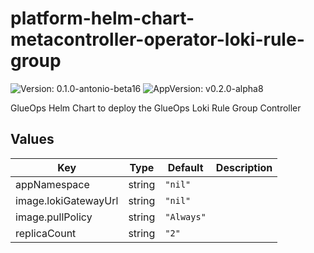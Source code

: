 # platform-helm-chart-metacontroller-operator-loki-rule-group

![Version: 0.1.0-antonio-beta16](https://img.shields.io/badge/Version-0.1.0--antonio--beta16-informational?style=flat-square) ![AppVersion: v0.2.0-alpha8](https://img.shields.io/badge/AppVersion-v0.2.0--alpha8-informational?style=flat-square)

GlueOps Helm Chart to deploy the GlueOps Loki Rule Group Controller

## Values

| Key | Type | Default | Description |
|-----|------|---------|-------------|
| appNamespace | string | `"nil"` |  |
| image.lokiGatewayUrl | string | `"nil"` |  |
| image.pullPolicy | string | `"Always"` |  |
| replicaCount | string | `"2"` |  |
